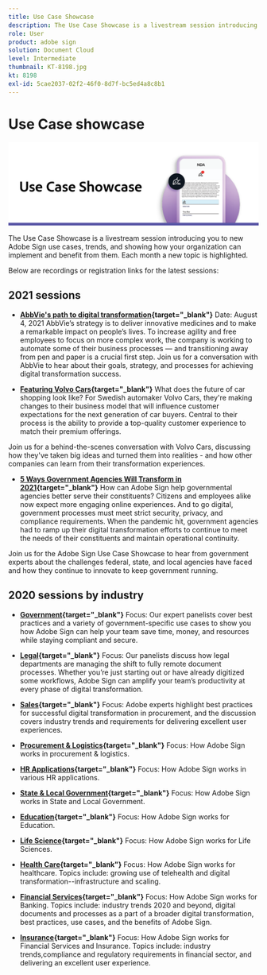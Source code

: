 ```yaml
---
title: Use Case Showcase
description: The Use Case Showcase is a livestream session introducing you to new Adobe Sign use cases, trends, and showing how your organization can implement and benefit from them
role: User
product: adobe sign
solution: Document Cloud
level: Intermediate
thumbnail: KT-8198.jpg
kt: 8198
exl-id: 5cae2037-02f2-46f0-8d7f-bc5ed4a8c8b1
---
```

# Use Case showcase 

![use case banner](../assets/UCSC_Rebrand.png)

The Use Case Showcase is a livestream session introducing you to new Adobe Sign use cases, trends, and showing how your organization can implement and benefit from them. Each month a new topic is highlighted.

Below are recordings or registration links for the latest sessions:

## 2021 sessions

* **[AbbVie's path to digital transformation](https://use-case-showcase-with-abbvie.joinus.adobeevents.com/){target="_blank"}**
Date: August 4, 2021
AbbVie’s strategy is to deliver innovative medicines and to make a remarkable impact on people’s lives. To increase agility and free employees to focus on more complex work, the company is working to automate some of their business processes — and transitioning away from pen and paper is a crucial first step. Join us for a conversation with AbbVie to hear about their goals, strategy, and processes for achieving digital transformation success.

* **[Featuring Volvo Cars](https://gateway.on24.com/wcc/eh/2172296/lp/2963219/adobe-sign-use-case-showcase%3A-featuring-volvo-cars/){target="_blank"}**
What does the future of car shopping look like? For Swedish automaker Volvo Cars, they're making changes to their business model that will influence customer expectations for the next generation of car buyers. Central to their process is the ability to provide a top-quality customer experience to match their premium offerings. 

Join us for a behind-the-scenes conversation with Volvo Cars, discussing how they've taken big ideas and turned them into realities - and how other companies can learn from their transformation experiences.

* **[5 Ways Government Agencies Will Transform in 2021](https://gateway.on24.com/wcc/eh/2172296/lp/2790280/5-ways-government-agencies-will-transform-in-2021-/){target="_blank"}**
How can Adobe Sign help governmental agencies better serve their constituents? Citizens and employees alike now expect more engaging online experiences. And to go digital, government processes must meet strict security, privacy, and compliance requirements. When the pandemic hit, government agencies had to ramp up their digital transformation efforts to continue to meet the needs of their constituents and maintain operational continuity.

Join us for the Adobe Sign Use Case Showcase to hear from government experts about the challenges federal, state, and local agencies have faced and how they continue to innovate to keep government running.

## 2020 sessions by industry

* **[Government](https://event.on24.com/wcc/r/2790280/7FFF27458A6834FDF8C73C5149637590?partnerref=EXL){target="_blank"}**
Focus: Our expert panelists cover best practices and a variety of government-specific use cases to show you how Adobe Sign can help your team save time, money, and resources while staying compliant and secure.

* **[Legal](https://event.on24.com/wcc/r/2634329/292CA0B317E56600A114508CC55376BF?partnerref=EXL){target="_blank"}**
Focus: Our panelists discuss how legal departments are managing the shift to fully remote document processes. Whether you’re just starting out or have already digitized some workflows, Adobe Sign can amplify your team’s productivity at every phase of digital transformation.

* **[Sales](https://acrobat.adobe.com/us/en/business/webinars/adobe-sign-use-case-showcase-sales.html){target="_blank"}**
Focus: Adobe experts highlight best practices for successful digital transformation in procurement, and the discussion covers industry trends and requirements for delivering excellent user experiences.

* **[Procurement & Logistics](https://event.on24.com/wcc/r/2514418/278FB6F16C198E2B866CF487AF9514F6){target="_blank"}**
Focus: How Adobe Sign works in procurement & logistics.

* **[HR Applications](https://event.on24.com/wcc/r/2351937/D9E34A102F309DFCAF0D07D5192BD66D){target="_blank"}**
Focus: How Adobe Sign works in various HR applications.

* **[State & Local Government](https://event.on24.com/wcc/r/2351937/D9E34A102F309DFCAF0D07D5192BD66D){target="_blank"}**
Focus: How Adobe Sign works in State and Local Government.

* **[Education](https://event.on24.com/wcc/r/2241711/762243D5EE65DAC44D3AE7BCCD3388A7){target="_blank"}**
Focus: How Adobe Sign works for Education.

* **[Life Science](https://event.on24.com/wcc/r/2204781/2C266134D08DDE48E17C77746F192AA6){target="_blank"}**
Focus: How Adobe Sign works for Life Sciences.

* **[Health Care](https://event.on24.com/wcc/r/2202626/1D60C42BD396AE273CB09CF53F1051BE){target="_blank"}**
Focus: How Adobe Sign works for healthcare. Topics include: growing use of telehealth and digital transformation--infrastructure and scaling.

* **[Financial Services](https://event.on24.com/wcc/r/2177152/40A4315A5D32F21AFB5EB03E25C15992){target="_blank"}**
Focus: How Adobe Sign works for Banking. Topics include: industry trends 2020 and beyond, digital documents and processes as a part of a broader digital transformation, best practices, use cases, and the benefits of Adobe Sign.

* **[Insurance](https://event.on24.com/wcc/r/2162717/1449ED610AD3B545004079728D9AE0F6){target="_blank"}**
Focus: How Adobe Sign works for Financial Services and Insurance. Topics include: industry trends,compliance and regulatory requirements in financial sector, and delivering an excellent user experience.
